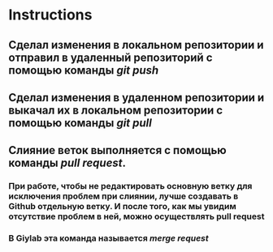 # Instructions

## Сделал изменения в локальном репозитории и отправил в удаленный репозиторий с помощью команды *git push*

## Сделал изменения в удаленном репозитории и выкачал их в локальном репозитории с помощью команды *git pull*

## Слияние веток выполняется с помощью команды *pull request*. 

### При работе, чтобы не редактировать основную ветку для исключения проблем при слиянии, лучше создавать в Github отдельную ветку. И после того, как мы увидим отсутствие проблем в ней, можно осуществлять pull request

### В Giylab эта команда называется *merge request*
